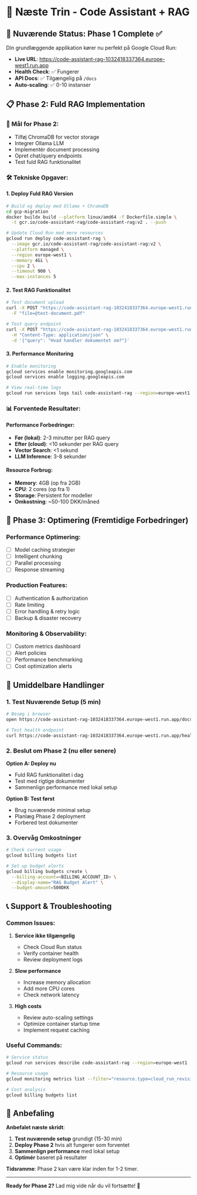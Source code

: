 # 🚀 Næste Trin - Code Assistant + RAG

## 🎯 Nuværende Status: Phase 1 Complete ✅

Din grundlæggende applikation kører nu perfekt på Google Cloud Run:

- **Live URL**: https://code-assistant-rag-1032418337364.europe-west1.run.app
- **Health Check**: ✅ Fungerer
- **API Docs**: ✅ Tilgængelig på `/docs`
- **Auto-scaling**: ✅ 0-10 instanser

## 📋 Phase 2: Fuld RAG Implementation

### 🎯 Mål for Phase 2:

- Tilføj ChromaDB for vector storage
- Integrer Ollama LLM
- Implementér document processing
- Opret chat/query endpoints
- Test fuld RAG funktionalitet

### 🛠️ Tekniske Opgaver:

#### 1. Deploy Fuld RAG Version

```bash
# Build og deploy med Ollama + ChromaDB
cd gcp-migration
docker buildx build --platform linux/amd64 -f Dockerfile.simple \
  -t gcr.io/code-assistant-rag/code-assistant-rag:v2 . --push

# Update Cloud Run med mere resources
gcloud run deploy code-assistant-rag \
  --image gcr.io/code-assistant-rag/code-assistant-rag:v2 \
  --platform managed \
  --region europe-west1 \
  --memory 4Gi \
  --cpu 2 \
  --timeout 900 \
  --max-instances 5
```

#### 2. Test RAG Funktionalitet

```bash
# Test document upload
curl -X POST "https://code-assistant-rag-1032418337364.europe-west1.run.app/upload" \
  -F "file=@test-document.pdf"

# Test query endpoint
curl -X POST "https://code-assistant-rag-1032418337364.europe-west1.run.app/query" \
  -H "Content-Type: application/json" \
  -d '{"query": "Hvad handler dokumentet om?"}'
```

#### 3. Performance Monitoring

```bash
# Enable monitoring
gcloud services enable monitoring.googleapis.com
gcloud services enable logging.googleapis.com

# View real-time logs
gcloud run services logs tail code-assistant-rag --region=europe-west1
```

### 📊 Forventede Resultater:

#### Performance Forbedringer:

- **Før (lokal)**: 2-3 minutter per RAG query
- **Efter (cloud)**: <10 sekunder per RAG query
- **Vector Search**: <1 sekund
- **LLM Inference**: 3-8 sekunder

#### Resource Forbrug:

- **Memory**: 4GB (op fra 2GB)
- **CPU**: 2 cores (op fra 1)
- **Storage**: Persistent for modeller
- **Omkostning**: ~50-100 DKK/måned

## 🔄 Phase 3: Optimering (Fremtidige Forbedringer)

### Performance Optimering:

- [ ] Model caching strategier
- [ ] Intelligent chunking
- [ ] Parallel processing
- [ ] Response streaming

### Production Features:

- [ ] Authentication & authorization
- [ ] Rate limiting
- [ ] Error handling & retry logic
- [ ] Backup & disaster recovery

### Monitoring & Observability:

- [ ] Custom metrics dashboard
- [ ] Alert policies
- [ ] Performance benchmarking
- [ ] Cost optimization alerts

## 🎯 Umiddelbare Handlinger

### 1. Test Nuværende Setup (5 min)

```bash
# Besøg i browser
open https://code-assistant-rag-1032418337364.europe-west1.run.app/docs

# Test health endpoint
curl https://code-assistant-rag-1032418337364.europe-west1.run.app/health
```

### 2. Beslut om Phase 2 (nu eller senere)

**Option A: Deploy nu**

- Fuld RAG funktionalitet i dag
- Test med rigtige dokumenter
- Sammenlign performance med lokal setup

**Option B: Test først**

- Brug nuværende minimal setup
- Planlæg Phase 2 deployment
- Forbered test dokumenter

### 3. Overvåg Omkostninger

```bash
# Check current usage
gcloud billing budgets list

# Set up budget alerts
gcloud billing budgets create \
  --billing-account=<BILLING_ACCOUNT_ID> \
  --display-name="RAG Budget Alert" \
  --budget-amount=500DKK
```

## 📞 Support & Troubleshooting

### Common Issues:

1. **Service ikke tilgængelig**

   - Check Cloud Run status
   - Verify container health
   - Review deployment logs

2. **Slow performance**

   - Increase memory allocation
   - Add more CPU cores
   - Check network latency

3. **High costs**
   - Review auto-scaling settings
   - Optimize container startup time
   - Implement request caching

### Useful Commands:

```bash
# Service status
gcloud run services describe code-assistant-rag --region=europe-west1

# Resource usage
gcloud monitoring metrics list --filter="resource.type=cloud_run_revision"

# Cost analysis
gcloud billing budgets list
```

## 🎯 Anbefaling

**Anbefalet næste skridt**:

1. **Test nuværende setup** grundigt (15-30 min)
2. **Deploy Phase 2** hvis alt fungerer som forventet
3. **Sammenlign performance** med lokal setup
4. **Optimér** baseret på resultater

**Tidsramme**: Phase 2 kan være klar inden for 1-2 timer.

---

**Ready for Phase 2?** Lad mig vide når du vil fortsætte! 🚀
